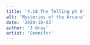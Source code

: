 ```yaml
---
title: '4.18 The Telling pt 6'
alt: 'Mysteries of the Arcana'
date: '2024-10-03'
author: 'J Gray'
artist: 'Gennifer'
---
```

